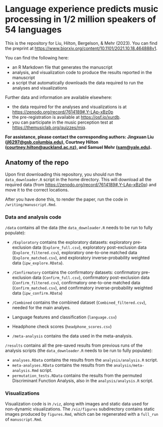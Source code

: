 # Language experience predicts music processing in 1/2 million speakers of 54 languages

This is the repository for Liu, Hilton, Bergelson, & Mehr (2023). You can find the preprint at https://www.biorxiv.org/content/10.1101/2021.10.18.464888v1.

You can find the following here:
- an R Markdown file that generates the manuscript
- analysis, and visualization code to produce the results reported in the manuscript
- a script that automatically downloads the data required to run the analyses and visualizations

Further data and information are available elsewhere: 
- the data required for the analyses and visualizations is at https://zenodo.org/record/7614189#.Y-LAp-xBz0p
- the pre-registration is available at https://osf.io/xurdb.
- you can participate in the music perception test at <https://themusiclab.org/quizzes/miq>.

**For assistance, please contact the corresponding authors: Jingxuan Liu (jl6297@gsb.columbia.edu), Courtney Hilton (courtney.hilton@auckland.ac.nz), and Samuel Mehr (sam@yale.edu).**

## Anatomy of the repo

Upon first downloading this repository, you should run the `data_downloader.R` script in the home directory. This will download all the required data (from https://zenodo.org/record/7614189#.Y-LAp-xBz0p) and move it to the correct locations.

After you have done this, to render the paper, run the code in `/writing/manuscript.Rmd`.

### Data and analysis code

`/data` contains all the data (the `data_downloader.R` needs to be run to fully populate): 

- `/Exploratory` contains the exploratory datasets: exploratory pre-exclusion data (`Explore_full.csv`), exploratory post-exclusion data (`Explore_filtered.csv`), exploratory one-to-one matched data (`Explore_matched.csv`), and exploratory inverse-probability weighted data (`ipw_explore.RData`). 

- `/Confirmatory` contains the confirmatory datasets: confirmatory pre-exclusion data (`Confirm_full.csv`), confirmatory post-exclusion data (`Confirm_filtered.csv`), confirmatory one-to-one matched data (`Confirm_matched.csv`), and confirmatory inverse-probability weighted data (`ipw_confirm.RData`)
- `/Combined` contains the combined dataset (`Combined_filtered.csv`), needed for the main analyes.
- Language features and classification (`language.csv`)
- Headphone check scores (`headphone_scores.csv`)
- `/meta-analysis` contains the data used in the meta-analysis.

`/results` contains all the pre-saved results from previous runs of the analysis scripts (the `data_downloader.R` needs to be run to fully populate): 
- `analyses.RData` contains the results from the `analysis/analysis.R` script.
- `meta-analyses.RData` contains the results from the `analysis/meta-analysis.Rmd` script.
- `permutation_tests.RData` contains the results from the permuted Discriminant Function Analysis, also in the `analysis/analysis.R` script.


### Visualizations

Visualization code is in `/viz`, along with images and static data used for non-dynamic visualizations. The `/viz/figures` subdirectory contains static images produced by `figures.Rmd`, which can be regenerated with a `full_run` of `manuscript.Rmd`.